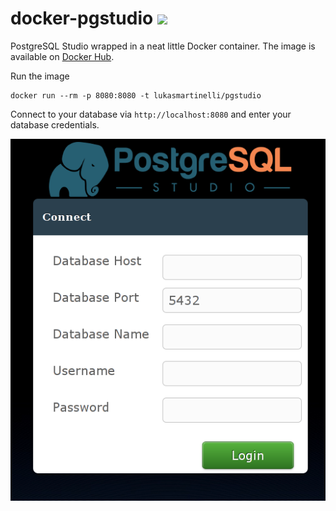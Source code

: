 # docker-pgstudio [![](https://badge.imagelayers.io/lukasmartinelli/pgstudio.svg)](https://imagelayers.io/?images=lukasmartinelli/pgstudio:latest 'Get your own badge on imagelayers.io')

PostgreSQL Studio wrapped in a neat little Docker container.
The image is available on [Docker Hub](https://registry.hub.docker.com/u/lukasmartinelli/pgstudio/).

Run the image

```
docker run --rm -p 8080:8080 -t lukasmartinelli/pgstudio
```

Connect to your database via `http://localhost:8080` and enter
your database credentials.

![PostgreSQL Studio Screenshot](screenshot.png)
